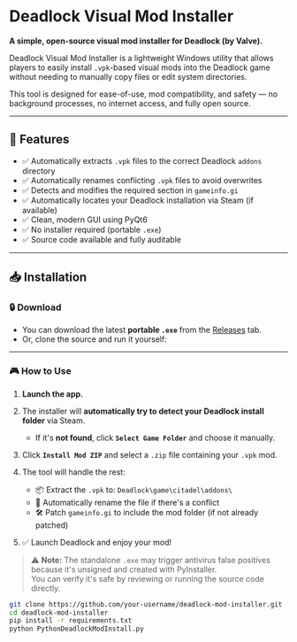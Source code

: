# Deadlock Visual Mod Installer

**A simple, open-source visual mod installer for Deadlock (by Valve).**

Deadlock Visual Mod Installer is a lightweight Windows utility that allows players to easily install `.vpk`-based visual mods into the Deadlock game without needing to manually copy files or edit system directories.

This tool is designed for ease-of-use, mod compatibility, and safety — no background processes, no internet access, and fully open source.

---

## 🔧 Features

- ✅ Automatically extracts `.vpk` files to the correct Deadlock `addons` directory
- ✅ Automatically renames conflicting `.vpk` files to avoid overwrites
- ✅ Detects and modifies the required section in `gameinfo.gi`
- ✅ Automatically locates your Deadlock installation via Steam (if available)
- ✅ Clean, modern GUI using PyQt6
- ✅ No installer required (portable `.exe`)
- ✅ Source code available and fully auditable

---

## 📥 Installation

### 🔒 Download

- You can download the latest **portable `.exe`** from the [Releases](https://github.com/Hanleyjaa123/deadlock-mod-installer/releases) tab.
- Or, clone the source and run it yourself:
--------------------------------------------------------------------------------------------------------------------------------------------------------------------------------------
### 🎮 How to Use

1. **Launch the app.**

2. The installer will **automatically try to detect your Deadlock install folder** via Steam.  
   - If it's **not found**, click **`Select Game Folder`** and choose it manually.

3. Click **`Install Mod ZIP`** and select a `.zip` file containing your `.vpk` mod.

4. The tool will handle the rest:
   - 📦 Extract the `.vpk` to: `Deadlock\game\citadel\addons\`
   - 🔁 Automatically rename the file if there's a conflict
   - 🛠 Patch `gameinfo.gi` to include the mod folder (if not already patched)

5. ✅ Launch Deadlock and enjoy your mod!

> ⚠️ **Note:** The standalone `.exe` may trigger antivirus false positives because it's unsigned and created with PyInstaller.  
> You can verify it's safe by reviewing or running the source code directly.
```bash
git clone https://github.com/your-username/deadlock-mod-installer.git
cd deadlock-mod-installer
pip install -r requirements.txt
python PythonDeadlockModInstall.py
```



